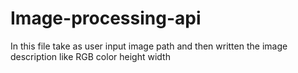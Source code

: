 # Image-processing-api
In this file take as user input image path and then written the image description like RGB color height width 

